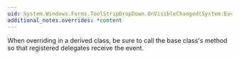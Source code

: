 ```yaml
---
uid: System.Windows.Forms.ToolStripDropDown.OnVisibleChanged(System.EventArgs)
additional_notes.overrides: *content
---
```


<p>When overriding <xref href="System.Windows.Forms.ToolStripDropDown.OnVisibleChanged(System.EventArgs)"></xref> in a derived class, be sure to call the base class's <xref href="System.Windows.Forms.ToolStripDropDown.OnVisibleChanged(System.EventArgs)"></xref> method so that registered delegates receive the event.</p>


